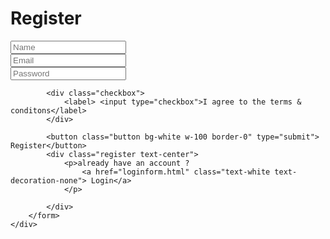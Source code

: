 <!DOCTYPE html>
<html lang="en">

<head>
    <meta charset="UTF-8">
    <meta name="viewport" content="width=device-width, initial-scale=1.0">
    <title>Login |Lucky</title>
    <link rel="stylesheet" href="bootstrap.css">
    <link rel="stylesheet" href="bootstrap-icons.css">
    <link href='https://unpkg.com/boxicons@2.1.4/css/boxicons.min.css' rel='stylesheet'>
    <link rel="stylesheet" href="form.css">
</head>

<body class="d-flex justify-content-center align-items-center">
    <div class="main">
        <form action="">
            <h1 class="text-center">Register</h1>
            <div class="usertext">
                <input type="text" placeholder="Name" required>
                <i class='bx bx-user' ></i>
            </div>
            <div class="usertext">
                <input type="text" placeholder="Email" required>
                <i class='bx bxs-envelope'></i>
            </div>
            <div class="usertext">
                <input type="password" placeholder="Password" required>
                <i class='bx bxs-lock-alt' ></i>
            </div>

            <div class="checkbox">
                <label> <input type="checkbox">I agree to the terms & conditons</label>
            </div>

            <button class="button bg-white w-100 border-0" type="submit"> Register</button>
            <div class="register text-center">
                <p>already have an account ?
                    <a href="loginform.html" class="text-white text-decoration-none"> Login</a>
                </p>

            </div>
        </form>
    </div>

</body>

</html>
